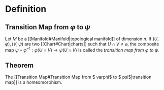 # Definition
## Transition Map from $\varphi$ to $\psi$
Let $M$ be a [[Manifold#Manifold|topological manifold]] of dimension $n.$ If $(U, \varphi), (V, \psi)$ are two [[Chart#Chart|charts]] such that $U \cap V \neq \varnothing,$ the composite map $\psi \circ \varphi^{-1} : \varphi(U \cap V) \to \psi(U \cap V)$ is called the *transition map from $\varphi$ to $\psi$*.

## Theorem
The [[Transition Map#Transition Map from $ varphi$ to $ psi$|transition map]] is a homeomorphism.